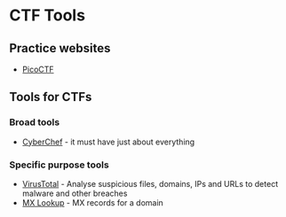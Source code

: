 # CTF Tools

## Practice websites

- [PicoCTF](https://picoctf.org/)

## Tools for CTFs

### Broad tools

- [CyberChef](https://gchq.github.io/CyberChef/) - it must have just about everything

### Specific purpose tools

- [VirusTotal](https://www.virustotal.com/gui/home/search) - Analyse suspicious files, domains, IPs and URLs to detect malware and other breaches
- [MX Lookup](https://mxtoolbox.com/) - MX records for a domain
